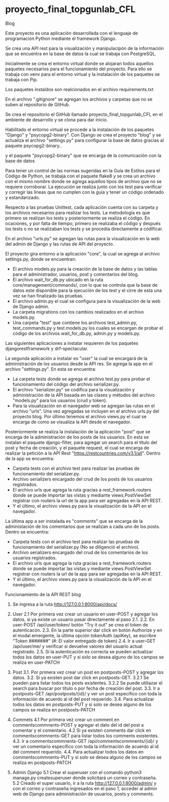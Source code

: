 # proyecto_final_topgunlab_CFL

Blog

Este proyecto es una aplicación desarrollada con el lenguaje de programación Python mediante el framework Django.

Se crea una API rest para la visualización y manipulacipón de la información que se encuentra en la base de datos la cual se trabaja con PostgreSQL.

Inicialmente se crea el entorno virtual donde se alojaran todos aquellos paquetes necesarios para el funcionamiento del proyecto. Para ello se trabaja con venv para el entorno virtual y la instalación de los paquetes se trabaja con Pip.

Los paquetes instaldos son realcionados en el archivo requirements.txt

En el archivo ".gitignore" se agregan los archivos y carpetas que no se suben al repositorio de GitHub.

Se crea el repositorio el GitHub llamado proyecto_final_topgunlab_CFL en el ambiente de desarrollo y se clona para dar inicio.

Habilitado el entorno virtual se procede a la instalación de los paquetes "Django" y "psycopg2-binary". Con Django se crea el proyecto "blog" y se actualiza el archivo "settings.py" para configurar la base de datos gracias al paquete psycopg2-binary..

y el paquete "psycopg2-binary" que se encarga de la comunicación con la base de datos

Para tener un control de las normas sugeridas en la Guía de Estilos para el Código de Python, se trabaja con el paquete flake8 y se crea un archivo con el mismo nombre donde se agrega aquellos tipos de archivo que no se requiere corroborar. La ejecución se realiza junto con los test para verificar y corregir las líneas que no cumplen con la guía y tener un código ordenado y estandarizado.

Respecto a las pruebas Unittest, cada aplicación cuenta con su carpeta y los archivos necesarios para realizar los tests. La metodología es que primero se realizan los tests y posteriormente se realiza el código. En ocaciones, y por falta de tiempo, primero se realizaba el código y después los tests o no se realizaban los tests y se procedia directamente a códificar.

En el archivo "urls.py" se agregan las rutas para la visualización en la web del admin de Django y las rutas de API del proyecto.

El proyecto gira entorno a la aplicación "core", la cual se agrega al archivo settings.py, donde se encuentran:

- El archivo models.py para la creación de la base de datos y las tablas para el administrador, usuarios, post y comentarios del blog.
- El archivo wait_for_db.py ubicado en la ruta core/management/commands/, con lo que se controla que la base de datos este disponible para la ejecución de los test y el cirre de esta una vez se han finalizado las pruebas.
- El archivo admin.py el cual se configura para la visualización de la web de Django admin.
- La carpeta migrations con los cambios realizados en el archivo models.py.
- Una carpeta "test" que contiene los archivos test_admin.py, test_commands.py y test.models.py los cuales se encargan de probar el código de los archivos wait_for_db.py, admin.py y models.py.

Las siguientes aplicaciones a instalar requieren de los paquetes djangorestframework y drf-spectacular.

La segunda aplicación a instalar es "user" la cual se encargará de la administración de los usuarios desde la API res. Se agrega la app en el archivo "settings.py". En esta se encuentra:

- La carpeta tests donde se agrega el archivo test.py para probar el funcionamiento del código del archivo serializer.py.
- El archivo "serializer.py" se codifica para la visualización y administración de la API basada en las clases y métodos del archivo "models.py" para los usuarios (crud y token).
- Para la visualización en el navegador web se agregan las rutas en el archivo "urls". Una vez agregadas se incluyen en el archivo urls.py del proyecto blog.
Por último tenemos el archivo views.py el cual se encarga de como se visualiza la API desde el navegador.

Posteriormente se realiza la instalación de la aplicación "post" que se encarga de la administración de los posts de los usuarios. En esta se instalan el paquete django-filter, para agregar un search para el título del post y fecha de creación, y el paquete request, el cual se encarga de realizar la petición a la API Rest "https://restcountries.com/v3.1/all". Dentro de la app se encuentra:

- Carpeta tests con el archivo test para realizar las pruebas de funcionamiento del serializer.py.
- Archivo serializers encargado del crud de los posts de los usuarios registrados.
- El archivo urls que agrega la ruta gracias a rest_framework.routers donde se puede importar las vistas y mediante views.PostViewSet registrar con routers la url de la app para ser agregadas en la API REST.
- Y el último, el archivo views.py para la visualización de la API en el navegador.

La última app a ser instalada es "comments" que se encarga de la administación de los comentarios que se realizan a cada uno de los posts. Dentro se encuentra:

- Carpeta tests con el archivo test para realizar las pruebas de funcionamiento del serializer.py (No se diligenció el archivo).
- Archivo serializers encargado del crud de los comentarios de los usuarios registrados.
- El archivo urls que agrega la ruta gracias a rest_framework.routers donde se puede importar las vistas y mediante views.PostViewSet registrar con routers la url de la app para ser agregadas en la API REST.
- Y el último, el archivo views.py para la visualización de la API en el navegador.

Funcionamiento de la API REST blog

1. Se ingresa a la ruta http://127.0.0.1:8000/api/docs/

2. User
2.1 Por primera vez crear un usuario en user-POST y agregar los datos, si ya existe un usuario pasar directamente al paso 2.1.
2.2. En user-POST /api/user/token/ botón "Try it out" se crea el token de autenticacón.
2.3. En la parte superior dar click en botón Authorize y en el modal emergente, la última opción tokenAuth (apiKey), se escribre "Token #######" (#: El valor entregado de token)
2.4. Ir a user-GET /api/user/me/ y verificar si devuelve valores del usuario actual registrado.
2.5. Si la autenticación es correcta se pueden actualizar todos los datos en user-PUT y si solo se desea alguno de los campos se realiza en user-PATCH

3. Post
3.1. Por primera vez crear un post en postposts-POST y agregar los datos.
3.2. Si ya existen post dar click en postposts-GET.
3.2.1 Se pueden para listar todos los posts existentes.
3.2.2 Se puede utiliazar el search para buscar por título o por fecha de creación del post.
3.3. Ir a postposts-GET /api/postposts/{id}/ y ver un post específico con toda la información de acuerdo al id del post requerido.
3.4. Para actualizar todos los datos en postposts-PUT y si solo se desea alguno de los campos se realiza en postposts-PATCH

4. Commets
4.1 Por primera vez crear un comment en commentscommnents-POST y agregar el dato del id del post a comentar y el comentario.
4.2 Si ya existen comments dar click en commentscommnents-GET para listar todos los comments existentes.
4.3. Ir a commentscommnents-GET /api/commentscommnents/{id}/ y ver un comentario específico con toda la información de acuerdo al id del comment requerido.
4.4. Para actualizar todos los datos en commentscommnents-PUT y si solo se desea alguno de los campos se realiza en postposts-PATCH

5. Admin Django
5.1 Crear el superuser con el comando python3 manage.py createsuperuser donde solicitará un correo y contraseña.
5.2 Creado el super usuario, ir a la ruta http://127.0.0.1:8000/admin/ y con el correo y contraseña ingresados en el paso 1, acceder al admin web de Django para administración de usuarios, posts y comments.